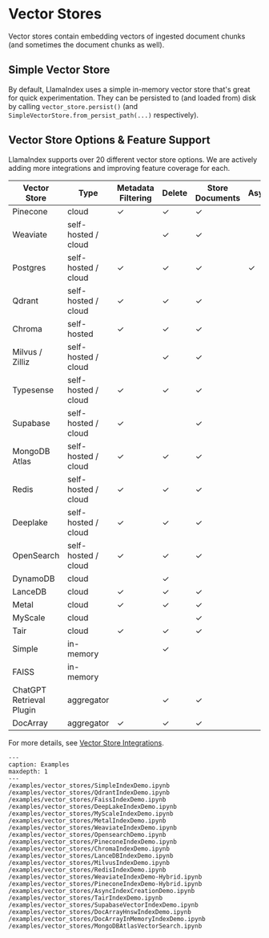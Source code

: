 # Vector Stores

Vector stores contain embedding vectors of ingested document chunks 
(and sometimes the document chunks as well).

## Simple Vector Store
By default, LlamaIndex uses a simple in-memory vector store that's great for quick experimentation.
They can be persisted to (and loaded from) disk by calling `vector_store.persist()` (and `SimpleVectorStore.from_persist_path(...)` respectively).

## Vector Store Options & Feature Support
LlamaIndex supports over 20 different vector store options.
We are actively adding more integrations and improving feature coverage for each.

| Vector Store    | Type                | Metadata Filtering | Delete | Store Documents | Async |
| --------------- | ------------------- | ------------------ | ------ | --------------- | ----- |
| Pinecone        | cloud               | ✓                  | ✓      | ✓               |       |
| Weaviate        | self-hosted / cloud |                    | ✓      | ✓               |       |
| Postgres        | self-hosted / cloud | ✓                  | ✓      | ✓               | ✓     |
| Qdrant          | self-hosted / cloud | ✓                  | ✓      | ✓               |       |
| Chroma          | self-hosted         | ✓                  | ✓      | ✓               |       |
| Milvus / Zilliz | self-hosted / cloud |                    | ✓      | ✓               |       |
| Typesense       | self-hosted / cloud | ✓                  | ✓      | ✓               |       |
| Supabase        | self-hosted / cloud | ✓                  |        | ✓               |       |
| MongoDB Atlas   | self-hosted / cloud | ✓                  | ✓      | ✓               |       |
| Redis           | self-hosted / cloud | ✓                  | ✓      | ✓               |       |
| Deeplake        | self-hosted / cloud | ✓                  | ✓      | ✓               |       |
| OpenSearch      | self-hosted / cloud | ✓                  | ✓      | ✓               |       |
| DynamoDB        | cloud               |                    | ✓      |                 |       |
| LanceDB         | cloud               | ✓                  | ✓      | ✓               |       |
| Metal           | cloud               | ✓                  | ✓      | ✓               |       |
| MyScale         | cloud               |                    |        | ✓               |       |
| Tair            | cloud               | ✓                  | ✓      | ✓               |       |
| Simple          | in-memory           |                    | ✓      |                 |       |
| FAISS           | in-memory           |                    |        |                 |       |
| ChatGPT Retrieval Plugin  | aggregator          |                    | ✓      | ✓               |       |
| DocArray        | aggregator          | ✓                  | ✓      | ✓               |       |

For more details, see [Vector Store Integrations](/community/integrations/vector_stores.md).

```{toctree}
---
caption: Examples
maxdepth: 1
---
/examples/vector_stores/SimpleIndexDemo.ipynb
/examples/vector_stores/QdrantIndexDemo.ipynb
/examples/vector_stores/FaissIndexDemo.ipynb
/examples/vector_stores/DeepLakeIndexDemo.ipynb
/examples/vector_stores/MyScaleIndexDemo.ipynb
/examples/vector_stores/MetalIndexDemo.ipynb
/examples/vector_stores/WeaviateIndexDemo.ipynb
/examples/vector_stores/OpensearchDemo.ipynb
/examples/vector_stores/PineconeIndexDemo.ipynb
/examples/vector_stores/ChromaIndexDemo.ipynb
/examples/vector_stores/LanceDBIndexDemo.ipynb
/examples/vector_stores/MilvusIndexDemo.ipynb
/examples/vector_stores/RedisIndexDemo.ipynb
/examples/vector_stores/WeaviateIndexDemo-Hybrid.ipynb
/examples/vector_stores/PineconeIndexDemo-Hybrid.ipynb
/examples/vector_stores/AsyncIndexCreationDemo.ipynb
/examples/vector_stores/TairIndexDemo.ipynb
/examples/vector_stores/SupabaseVectorIndexDemo.ipynb
/examples/vector_stores/DocArrayHnswIndexDemo.ipynb
/examples/vector_stores/DocArrayInMemoryIndexDemo.ipynb
/examples/vector_stores/MongoDBAtlasVectorSearch.ipynb
```

